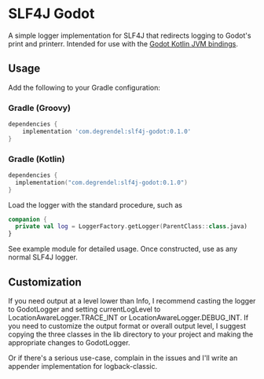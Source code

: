 # SLF4J Godot

A simple logger implementation for SLF4J that redirects logging to Godot's print and printerr.  Intended for use with
the [Godot Kotlin JVM bindings](https://github.com/utopia-rise/godot-kotlin-jvm/).

## Usage

Add the following to your Gradle configuration:

### Gradle (Groovy)

```Groovy
dependencies {
    implementation 'com.degrendel:slf4j-godot:0.1.0'
}

```

### Gradle (Kotlin)

```kotlin
dependencies {
  implementation("com.degrendel:slf4j-godot:0.1.0")
}
```

Load the logger with the standard procedure, such as

```kotlin
companion {
  private val log = LoggerFactory.getLogger(ParentClass::class.java)
}
```

See example module for detailed usage.  Once constructed, use as any normal SLF4J logger.

## Customization

If you need output at a level lower than Info, I recommend casting the logger to GodotLogger and setting
currentLogLevel to LocationAwareLogger.TRACE_INT or LocationAwareLogger.DEBUG_INT.  If you need to customize the output
format or overall output level, I suggest copying the three classes in the lib directory to your project and making the
appropriate changes to GodotLogger.

Or if there's a serious use-case, complain in the issues and I'll write an appender implementation for logback-classic.
